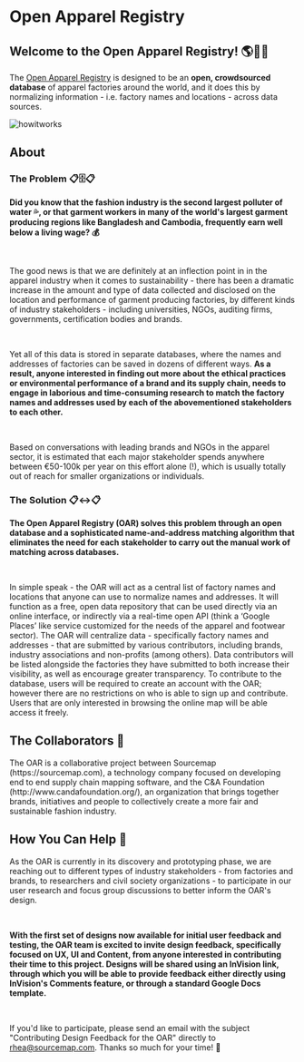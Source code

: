 <h1>Open Apparel Registry</h1>

<h2>Welcome to the Open Apparel Registry! 🌎👕🎉</h2>

The [Open Apparel Registry](https://openapprel.org) is designed to be an <b>open, crowdsourced database</b> of apparel factories around the world, and it does this by normalizing information - i.e. factory names and locations - across data sources.

![howitworks](https://user-images.githubusercontent.com/13699037/37334841-07d736e8-26d3-11e8-9677-a52a608088ae.jpg)

<h2>About</h2>

<h3>The Problem 📋🗄📋</h3> 

<b>Did you know that the fashion industry is the second largest polluter of water 💦, or that garment workers in many of the world's largest garment producing regions like Bangladesh and Cambodia, frequently earn well below a living wage? 💰</b>

<br>

The good news is that we are definitely at an inflection point in in the apparel industry when it comes to sustainability - there has been a dramatic increase in the amount and type of data collected and disclosed on the location and performance of garment producing factories, by different kinds of industry stakeholders - including universities, NGOs, auditing firms, governments, certification bodies and brands. 

<br>

Yet all of this data is stored in separate databases, where the names and addresses of factories can be saved in dozens of different ways. <b>As a result, anyone interested in finding out more about the ethical practices or environmental performance of a brand and its supply chain, needs to engage in laborious and time-consuming research to match the factory names and addresses used by each of the abovementioned stakeholders to each other. </b> 

<br>

Based on conversations with leading brands and NGOs in the apparel sector, it is estimated that each major stakeholder spends anywhere between €50-100k per year on this effort alone (!), which is usually totally out of reach for smaller organizations or individuals.

<h3>The Solution 📋↔️📋</h3> 

<b>The Open Apparel Registry (OAR) solves this problem through an open database and a sophisticated name-and-address matching algorithm that eliminates the need for each stakeholder to carry out the manual work of matching across databases. </b>

<br>

In simple speak - the OAR will act as a central list of factory names and locations that anyone can use to normalize names and addresses. It will function as a free, open data repository that can be used directly via an online interface, or indirectly via a real-time open API (think a ‘Google Places’ like service customized for the needs of the apparel and footwear sector). The OAR will centralize data - specifically factory names and addresses - that are submitted by various contributors, including brands, industry associations and non-profits (among others). Data contributors will be listed alongside the factories they have submitted to both increase their visibility, as well as encourage greater transparency. To contribute to the database, users will be required to create an account with the OAR; however there are no restrictions on who is able to sign up and contribute. Users that are only interested in browsing the online map will be able access it freely. 

<h2>The Collaborators 🎈</h2>
The OAR is a collaborative project between Sourcemap (https://sourcemap.com), a technology company focused on developing end to end supply chain mapping software, and the C&A Foundation (http://www.candafoundation.org/), an organization that brings together brands, initiatives and people to collectively create a more fair and sustainable fashion industry.

<h2>How You Can Help 💬</h2> 

As the OAR is currently in its discovery and prototyping phase, we are reaching out to different types of industry stakeholders - from factories and brands, to researchers and civil society organizations - to participate in our user research and focus group discussions to better inform the OAR's design.

<br>

<b>With the first set of designs now available for initial user feedback and testing, the OAR team is excited to invite design feedback, specifically focused on UX, UI and Content, from anyone interested in contributing their time to this project. Designs will be shared using an InVision link, through which you will be able to provide feedback either directly using InVision's Comments feature, or through a standard Google Docs template. </b>
  
  <br>
  
If you'd like to participate, please send an email with the subject "Contributing Design Feedback for the OAR" directly to  <rhea@sourcemap.com>. Thanks so much for your time! 💛 
